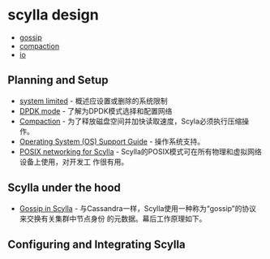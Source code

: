 # scylla design

* [gossip](/scylla/docs/design/gossip.md)
* [compaction](/scylla/docs/design/compaction.md)
* [io](/scylla/docs/design/io.md)

## Planning and Setup

* [system limited](/scylla/docs/design/system-limited.md) - 概述应设置或删除的系统限制
* [DPDK mode](/scylla/docs/design/dkdp.md) - 了解为DPDK模式选择和配置网络
* [Compaction](/scylla/docs/design/compaction.md) - 为了释放磁盘空间并加快读取速度，Scyla必须执行压缩操作。
* [Operating System (OS) Support Guide](/scylla/docs/design/system-support.md) - 操作系统支持。
* [POSIX networking for Scylla](/scylla/docs/design/posix-net.md) - Scylla的POSIX模式可在所有物理和虚拟网络设备上使用，对开发工
作很有用。

## Scylla under the hood

* [Gossip in Scylla](/scylla/docs/design/gossip.md) - 与Cassandra一样，Scylla使用一种称为“gossip”的协议来交换有关集群中节点身份
的元数据。幕后工作原理如下。

## Configuring and Integrating Scylla